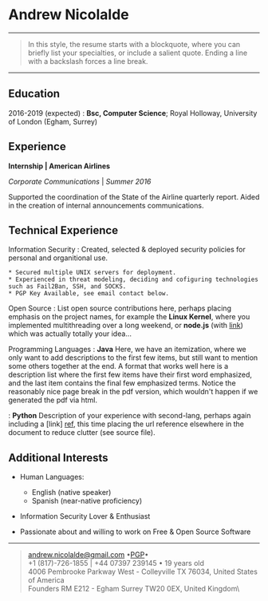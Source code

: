 Andrew Nicolalde
============

----

>  In this style, the resume starts with a blockquote, where
>  you can briefly list your specialties, or include a salient
>  quote. Ending a line with a backslash forces a line break.

----

Education
---------

2016-2019 (expected)
:   **Bsc, Computer Science**; Royal Holloway, University of London (Egham, Surrey)

Experience
----------

**Internship | American Airlines**

*Corporate Communications* | *Summer 2016*

Supported the coordination of the State of the Airline quarterly report.
Aided in the creation of internal announcements communications.

Technical Experience
--------------------

Information Security
:   Created, selected & deployed security policies for personal and organitional use.

    * Secured multiple UNIX servers for deployment. 
    * Experienced in threat modeling, deciding and cofiguring technologies such as Fail2Ban, SSH, and SOCKS.
    * PGP Key Available, see email contact below.

Open Source
:   List open source contributions here, perhaps placing emphasis on
    the project names, for example the **Linux Kernel**, where you
    implemented multithreading over a long weekend, or **node.js**
    (with [link](http://nodejs.org)) which was actually totally
    your idea...

Programming Languages
:   **Java** Here, we have an itemization, where we only want
    to add descriptions to the first few items, but still want to
    mention some others together at the end. A format that works well
    here is a description list where the first few items have their
    first word emphasized, and the last item contains the final few
    emphasized terms. Notice the reasonably nice page break in the pdf
    version, which wouldn't happen if we generated the pdf via html.

:   **Python** Description of your experience with second-lang,
    perhaps again including a [link] [ref], this time placing the url
    reference elsewhere in the document to reduce clutter (see source
    file). 

[ref]: https://github.com/githubuser/superlongprojectname

Additional Interests
----------------------------------------

* Human Languages:

     * English (native speaker)
     * Spanish (near-native proficiency)

* Information Security Lover & Enthusiast

* Passionate about and willing to work on Free & Open Source Software

----

> <andrew.nicolalde@gmail.com> •[PGP](https://pgp.mit.edu/pks/lookup?op=get&search=0xB53712A8C01E0060)•\
> +1 (817)-726-1855 | +44 07397 239145 • 19 years old\
> 4006 Pembrooke Parkway West - Colleyville TX 76034, United States of America\
> Founders RM E212 - Egham Surrey TW20 0EX, United Kingdom\

